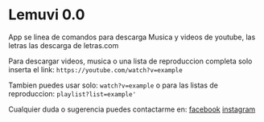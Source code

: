 # Lemuvi 0.0

App se linea de comandos para descarga Musica y videos de youtube, las letras las descarga de letras.com

Para descargar videos,  musica o una lista de reproduccion completa solo inserta el link:
`https://youtube.com/watch?v=example`  

Tambien puedes usar solo:
`watch?v=example`
o para las listas de reproduccion:
`playlist?list=example'`

Cualquier duda o sugerencia puedes contactarme en:
[facebook](https://www.facebook.com/and0.0bna)
[instagram](https://www.instagram.com/and0.0bna/)
 
 

